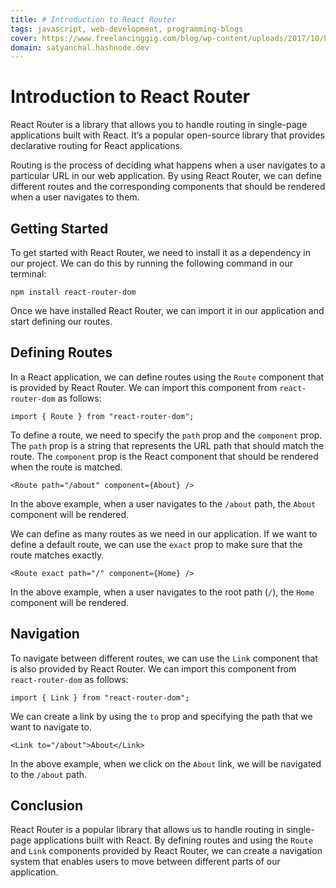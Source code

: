 ```yaml
---
title: # Introduction to React Router
tags: javascript, web-development, programming-blogs
cover: https://www.freelancinggig.com/blog/wp-content/uploads/2017/10/Programming-Language-for-Future.png
domain: satyanchal.hashnode.dev
---
```


# Introduction to React Router

React Router is a library that allows you to handle routing in single-page applications built with React. It’s a popular open-source library that provides declarative routing for React applications.

Routing is the process of deciding what happens when a user navigates to a particular URL in our web application. By using React Router, we can define different routes and the corresponding components that should be rendered when a user navigates to them.

## Getting Started

To get started with React Router, we need to install it as a dependency in our project. We can do this by running the following command in our terminal:

```
npm install react-router-dom
```

Once we have installed React Router, we can import it in our application and start defining our routes.

## Defining Routes

In a React application, we can define routes using the `Route` component that is provided by React Router. We can import this component from `react-router-dom` as follows:

```
import { Route } from "react-router-dom";
```

To define a route, we need to specify the `path` prop and the `component` prop. The `path` prop is a string that represents the URL path that should match the route. The `component` prop is the React component that should be rendered when the route is matched.

```
<Route path="/about" component={About} />
```

In the above example, when a user navigates to the `/about` path, the `About` component will be rendered.

We can define as many routes as we need in our application. If we want to define a default route, we can use the `exact` prop to make sure that the route matches exactly.

```
<Route exact path="/" component={Home} />
```

In the above example, when a user navigates to the root path (`/`), the `Home` component will be rendered.

## Navigation

To navigate between different routes, we can use the `Link` component that is also provided by React Router. We can import this component from `react-router-dom` as follows:

```
import { Link } from "react-router-dom";
```

We can create a link by using the `to` prop and specifying the path that we want to navigate to.

```
<Link to="/about">About</Link>
```

In the above example, when we click on the `About` link, we will be navigated to the `/about` path.

## Conclusion

React Router is a popular library that allows us to handle routing in single-page applications built with React. By defining routes and using the `Route` and `Link` components provided by React Router, we can create a navigation system that enables users to move between different parts of our application.
